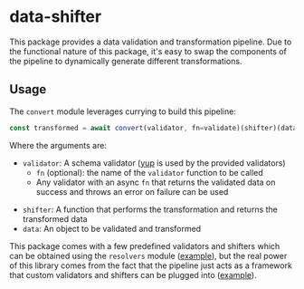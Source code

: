 # data-shifter
This package provides a data validation and transformation pipeline. Due to the functional nature of this package, it's easy to swap the components of the pipeline to dynamically generate different transformations.

## Usage
The `convert` module leverages currying to build this pipeline:
```js
const transformed = await convert(validator, fn=validate)(shifter)(data);
```
Where the arguments are:
+ `validator`: A schema validator ([yup](https://github.com/jquense/yup) is used by the provided validators)
  - `fn` (optional): the name of the `validator` function to be called
  - Any validator with an async `fn` that returns the validated data on success and throws an error on failure can be used
- `shifter`: A function that performs the transformation and returns the transformed data
- `data`: An object to be validated and transformed

This package comes with a few predefined validators and shifters which can be obtained using the `resolvers` module ([example](examples/simple.js)), but the real power of this library comes from the fact that the pipeline just acts as a framework that custom validators and shifters can be plugged into ([example](examples/custom.js)).
